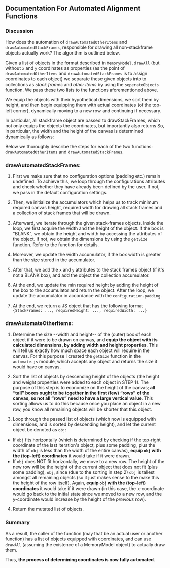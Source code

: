 ## Documentation For Automated Alignment Functions

### Discussion

How does the automation of `drawAutomatedOtherItems` and `drawAutomatedStackFrames`,
responsible for drawing all non-stackframe objects actually work? The algorithm
is outlined below.

Given a list of objects in the format described in `MemoryModel.drawAll`
(but without `x` and `y` coordinates as properties (as the point of
`drawAutomatedOtherItems` and `drawAutomatedStackFrames` is to assign
coordinates to each object) we separate these given objects into to collections as _stack frames_ and _other items_
by using the `seperateObjects` function. We pass these two lists to the functions aforementioned above.

We equip the objects with their hypothetical
dimensions, we sort them by height, and then begin equipping
them with actual coordinates (of the top-left corner),
dynamically moving to a new row and continuing if necessary.

In particular, all stackframe object are passed to drawStackFrames, which not only equips the objects
the coordinates, but importantly also returns 
So, in particular, the width and the height of the canvas is determined dynamically as follows:


Below we thoroughly describe the steps for each of the two functions:
`drawAutomatedOtherItems` and `drawAutomatedStackFrames`.


### drawAutomatedStackFrames:

1. First we make sure that no configuration options (padding etc.)
   remain undefined. To achieve this, we loop through the configurations
   attributes and check whether they have already been defined by the user. If not,
   we pass in the default configuration settings.

2. Then, we initialize the accumulators which helps us to track minimum required canvas height,
   required width for drawing all stack frames and a collection of stack frames that will be drawn.

3. Afterward, we iterate through the given stack-frames objects. Inside the loop,
   we first acquire the width and the height of the object. If the box is "BLANK", we obtain the height and width
   by accessing the attributes of the object. If not, we obtain the dimensions by using the `getSize` function. Refer
   to the function for details.

4. Moreover, we update the width accumulator, if the box width is greater than the size stored in the accumulator.

5. After that, we add the `x` and `y` attributes to the stack frames object (if it's not a BLANK box), and add the object
   the collection accumulator.

6. At the end, we update the min required height by adding the height of the box to the accumulator and return
   the object. After the loop, we update the accumulator in accordance with the `configuration.padding`.

7. At the end, we return a JS object that has the following format
`{StackFrames: ..., requiredHeight: ..., requiredWidth: ...}`



### drawAutomateOtherItems:

1. Determine the size --width and height-- of the (outer) box of each object if it were to 
be drawn on canvas, and **equip the object with its calculated dimensions, by adding width and height properties**. This will tell us exactly how much space each
object will require in the canvas. For this purpose I created the `getSize` function
in the `automate.js` module, which accepts any object and returns the
size it would have on canvas.


2. Sort the list of objects by descending height of the objects 
(the height and weight properties were added to each object in 
STEP 1). The purpose of this step is to economize on the height
of the canvas; **all “tall” boxes ought to be together in the first 
(few) “rows” of the canvas, so not all “rows” need to have a 
large vertical value**. This sorting allows us to do this because
once you place an object in a new row, you know all remaining objects
will be shorter that this object.


3. Loop through the passed list of objects (which now is equipped
with dimensions, and is sorted by descending height), and let the
current object be denoted as `obj`:
- If `obj` fits horizontally (which is determined by checking
   if the top-right coordinate of the last iteration's object,
   plus some padding, plus the width of `obj` is less than the
   width of the entire canvas), **equip `obj` with the (top-left) 
   coordinates** it would take if it were drawn. 
- If `obj` does NOT fit horizontally, we move to a new row.
   The height of the new row will be the height of the current
   object that does not fit (plus some padding), `obj`, since (due to the sorting
   in step 2) `obj` is tallest amongst all remaining objects
      (so it just makes sense to the make this the height of
   the row itself). 
   Again, **equip `obj` with the (top-left) coordinates** it 
   would take if it were drawn (in this case, the x-coordinate
   would go back to the initial state since we moved to a new row,
   and the y-coordinate would increase by the height of the 
   *previous* row).

4. Return the mutated list of objects.


### Summary
As a result, the caller of the function (may that be an actual user
or another function) has a list of objects equipped with coordinates,
and can use `drawAll` (assuming the existence of a MemoryModel object)
to actually draw them.

Thus, **the process of determining coordinates is now fully automated**. 
